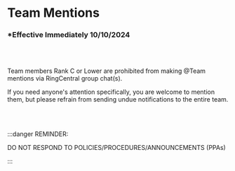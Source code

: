 # Team Mentions

### \*Effective Immediately 10/10/2024

<br></br>

Team members Rank C or Lower are prohibited from making @Team mentions via RingCentral group chat(s).

If you need anyone's attention specifically, you are welcome to mention them, but please refrain from sending
undue notifications to the entire team.

<br></br>

:::danger REMINDER:

DO NOT RESPOND TO POLICIES/PROCEDURES/ANNOUNCEMENTS (PPAs)

:::
